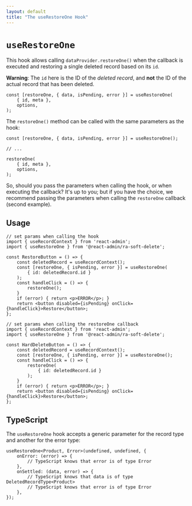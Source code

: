 ```yaml
---
layout: default
title: "The useRestoreOne Hook"
---
```


# `useRestoreOne`

This hook allows calling `dataProvider.restoreOne()` when the callback is executed and restoring a single deleted record based on its `id`.

**Warning**: The `id` here is the ID of the *deleted record*, and **not** the ID of the actual record that has been deleted.

```tsx
const [restoreOne, { data, isPending, error }] = useRestoreOne(
    { id, meta },
    options,
);
```

The `restoreOne()` method can be called with the same parameters as the hook:

```tsx
const [restoreOne, { data, isPending, error }] = useRestoreOne();

// ...

restoreOne(
    { id, meta },
    options,
);
```

So, should you pass the parameters when calling the hook, or when executing the callback? It's up to you; but if you have the choice, we recommend passing the parameters when calling the `restoreOne` callback (second example).

## Usage

```tsx
// set params when calling the hook
import { useRecordContext } from 'react-admin';
import { useRestoreOne } from '@react-admin/ra-soft-delete';

const RestoreButton = () => {
    const deletedRecord = useRecordContext();
    const [restoreOne, { isPending, error }] = useRestoreOne(
        { id: deletedRecord.id }
    );
    const handleClick = () => {
        restoreOne();
    }
    if (error) { return <p>ERROR</p>; }
    return <button disabled={isPending} onClick={handleClick}>Restore</button>;
};

// set params when calling the restoreOne callback
import { useRecordContext } from 'react-admin';
import { useRestoreOne } from '@react-admin/ra-soft-delete';

const HardDeleteButton = () => {
    const deletedRecord = useRecordContext();
    const [restoreOne, { isPending, error }] = useRestoreOne();
    const handleClick = () => {
        restoreOne(
            { id: deletedRecord.id }
        );
    }
    if (error) { return <p>ERROR</p>; }
    return <button disabled={isPending} onClick={handleClick}>Restore</button>;
};
```

## TypeScript

The `useRestoreOne` hook accepts a generic parameter for the record type and another for the error type:

```tsx
useRestoreOne<Product, Error>(undefined, undefined, {
    onError: (error) => {
        // TypeScript knows that error is of type Error
    },
    onSettled: (data, error) => {
        // TypeScript knows that data is of type DeletedRecordType<Product>
        // TypeScript knows that error is of type Error
    },
});
```